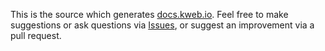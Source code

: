 This is the source which generates [docs.kweb.io](https://docs.kweb.io/).  Feel free to make suggestions or ask questions via [Issues](https://github.com/kwebio/docs/issues), or suggest an improvement via a pull request.
